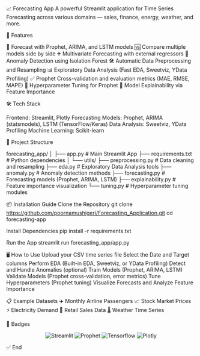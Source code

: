 📈 Forecasting App
A powerful Streamlit application for Time Series Forecasting across various domains — sales, finance, energy, weather, and more.

🚀 Features

🔮 Forecast with Prophet, ARIMA, and LSTM models
🆚 Compare multiple models side by side
➕ Multivariate Forecasting with external regressors
🚨 Anomaly Detection using Isolation Forest
🛠️ Automatic Data Preprocessing and Resampling
📊 Exploratory Data Analysis (Fast EDA, Sweetviz, YData Profiling)
✅ Prophet Cross-validation and evaluation metrics (MAE, RMSE, MAPE)
🎯 Hyperparameter Tuning for Prophet
🧠 Model Explainability via Feature Importance

🛠️ Tech Stack

Frontend: Streamlit, Plotly
Forecasting Models: Prophet, ARIMA (statsmodels), LSTM (TensorFlow/Keras)
Data Analysis: Sweetviz, YData Profiling
Machine Learning: Scikit-learn

📂 Project Structure

forecasting_app/
│
├── app.py                  # Main Streamlit App
├── requirements.txt        # Python dependencies
│
└── utils/
    ├── preprocessing.py    # Data cleaning and resampling
    ├── eda.py               # Exploratory Data Analysis tools
    ├── anomaly.py           # Anomaly detection methods
    ├── forecasting.py       # Forecasting models (Prophet, ARIMA, LSTM)
    ├── explainability.py    # Feature importance visualization
    └── tuning.py            # Hyperparameter tuning modules

📦 Installation Guide
Clone the Repository
git clone https://github.com/poornamushigeri/Forecasting_Application.git
cd forecasting-app

Install Dependencies
pip install -r requirements.txt

Run the App
streamlit run forecasting_app/app.py

🖥️ How to Use
Upload your CSV time series file
Select the Date and Target columns
Perform EDA (Built-in EDA, Sweetviz, or YData Profiling)
Detect and Handle Anomalies (optional)
Train Models (Prophet, ARIMA, LSTM)
Validate Models (Prophet cross-validation, error metrics)
Tune Hyperparameters (Prophet tuning)
Visualize Forecasts and Analyze Feature Importance

📋 Example Datasets
✈️ Monthly Airline Passengers
📈 Stock Market Prices
⚡ Electricity Demand
🛒 Retail Sales Data
🌡️ Weather Time Series

📛 Badges
<p align="center"> <img src="https://img.shields.io/badge/Streamlit-Application-orange?logo=streamlit" alt="Streamlit"> <img src="https://img.shields.io/badge/Prophet-Forecasting-blue?logo=facebook" alt="Prophet"> <img src="https://img.shields.io/badge/Tensorflow-LSTM-red?logo=tensorflow" alt="Tensorflow"> <img src="https://img.shields.io/badge/Plotly-Visualization-brightgreen?logo=plotly" alt="Plotly"> </p>


✅ End









